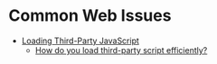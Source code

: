 # Common Web Issues

- [Loading Third-Party JavaScript](https://developers.google.com/web/fundamentals/performance/optimizing-content-efficiency/loading-third-party-javascript/)
  - [How do you load third-party script efficiently?](https://developers.google.com/web/fundamentals/performance/optimizing-content-efficiency/loading-third-party-javascript/#how_do_you_load_third-party_script_efficiently)
